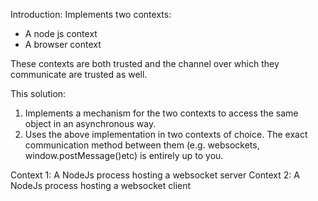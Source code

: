 Introduction:
Implements two contexts:
 - A node js context
 - A browser context

 These contexts are both trusted and the channel over which they communicate are trusted as well.

This solution:
1. Implements a mechanism for the two contexts to access the same object in an asynchronous way.
2. Uses the above implementation in two contexts of choice. The exact communication method between
them (e.g. websockets, ​window.postMessage()​ etc) is entirely up to you.

Context 1: A NodeJs process hosting a websocket server
Context 2: A NodeJs process hosting a websocket client









